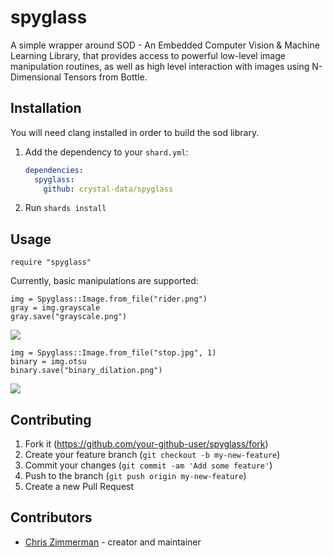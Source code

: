 # spyglass

A simple wrapper around SOD - An Embedded Computer Vision & Machine Learning Library, that provides
access to powerful low-level image manipulation routines, as well as high level interaction with
images using N-Dimensional Tensors from Bottle.

## Installation

You will need clang installed in order to build the sod library.

1. Add the dependency to your `shard.yml`:

   ```yaml
   dependencies:
     spyglass:
       github: crystal-data/spyglass
   ```

2. Run `shards install`

## Usage

```crystal
require "spyglass"
```

Currently, basic manipulations are supported:

```crystal
img = Spyglass::Image.from_file("rider.png")
gray = img.grayscale
gray.save("grayscale.png")
```

![](./static/grayscale.png)

```crystal
img = Spyglass::Image.from_file("stop.jpg", 1)
binary = img.otsu
binary.save("binary_dilation.png")
```

![](./static/binary_dilation.png)


## Contributing

1. Fork it (<https://github.com/your-github-user/spyglass/fork>)
2. Create your feature branch (`git checkout -b my-new-feature`)
3. Commit your changes (`git commit -am 'Add some feature'`)
4. Push to the branch (`git push origin my-new-feature`)
5. Create a new Pull Request

## Contributors

- [Chris Zimmerman](https://github.com/your-github-user) - creator and maintainer

